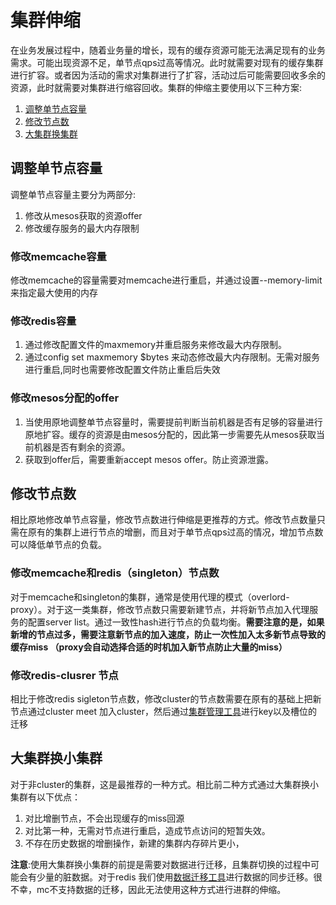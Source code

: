 # 集群伸缩
在业务发展过程中，随着业务量的增长，现有的缓存资源可能无法满足现有的业务需求。可能出现资源不足，单节点qps过高等情况。此时就需要对现有的缓存集群进行扩容。或者因为活动的需求对集群进行了扩容，活动过后可能需要回收多余的资源，此时就需要对集群进行缩容回收。集群的伸缩主要使用以下三种方案:
1. [调整单节点容量](#调整单节点容量)
2. [修改节点数](#修改节点数)  
3. [大集群换集群](#大集群换小集群)

## 调整单节点容量
调整单节点容量主要分为两部分:
1. 修改从mesos获取的资源offer
2. 修改缓存服务的最大内存限制

### 修改memcache容量
修改memcache的容量需要对memcache进行重启，并通过设置--memory-limit来指定最大使用的内存

### 修改redis容量
1. 通过修改配置文件的maxmemory并重启服务来修改最大内存限制。
2. 通过config set maxmemory $bytes 来动态修改最大内存限制。无需对服务进行重启,同时也需要修改配置文件防止重启后失效
### 修改mesos分配的offer
1. 当使用原地调整单节点容量时，需要提前判断当前机器是否有足够的容量进行原地扩容。缓存的资源是由mesos分配的，因此第一步需要先从mesos获取当前机器是否有剩余的资源。
2. 获取到offer后，需要重新accept mesos offer。防止资源泄露。

## 修改节点数
相比原地修改单节点容量，修改节点数进行伸缩是更推荐的方式。修改节点数量只需在原有的集群上进行节点的增删，而且对于单节点qps过高的情况，增加节点数可以降低单节点的负载。
### 修改memcache和redis（singleton）节点数
对于memcache和singleton的集群，通常是使用代理的模式（overlord-proxy）。对于这一类集群，修改节点数只需要新建节点，并将新节点加入代理服务的配置server list。通过一致性hash进行节点的负载均衡。**需要注意的是，如果新增的节点过多，需要注意新节点的加入速度，防止一次性加入太多新节点导致的缓存miss （proxy会自动选择合适的时机加入新节点防止大量的miss）**

### 修改redis-clusrer 节点
相比于修改redis sigleton节点数，修改cluster的节点数需要在原有的基础上把新节点通过cluster meet 加入cluster，然后通过[集群管理工具](https://github.com/bilibili/enri)进行key以及槽位的迁移

## 大集群换小集群
对于非cluster的集群，这是最推荐的一种方式。相比前二种方式通过大集群换小集群有以下优点：
1. 对比增删节点，不会出现缓存的miss回源
2. 对比第一种，无需对节点进行重启，造成节点访问的短暂失效。
3. 不存在历史数据的增删操作，新建的集群内存碎片更小，  


**注意**:使用大集群换小集群的前提是需要对数据进行迁移，且集群切换的过程中可能会有少量的脏数据。对于redis 我们使用[数据迁移工具](https://github.com/bilibili/anzi)进行数据的同步迁移。很不幸，mc不支持数据的迁移，因此无法使用这种方式进行进群的伸缩。
